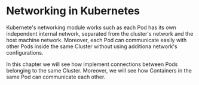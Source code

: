 # Networking in Kubernetes

Kubernete's networking module works such as each Pod has its own independent internal network, separated from the cluster's network and the host machine network. Moreover, each Pod can communicate easily with other Pods inside the same Cluster without using additiona network's configurations. 

In this chapter we will see how implement connections between Pods belonging to the same Cluster. Moreover, we will see how Containers in the same Pod can communicate each other. 
